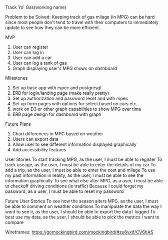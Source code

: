 Track Yo' Gas(working name)

Problem to be Solved:
Keeping track of gas milage (in MPG) can be hard since most people don't tend to travel with their computers to immediately update to see how they can be more efficient.

MVP
1. User can register
2. User can log in
3. User can add a car
4. User can log a tank of gas
5. Graph displaying user's MPG shows on dashboard

Milestones
1. Set up base app with rspec and postgresql
2. ERB for login/landing page (make really pretty)
3. Set up authorization and password reset and with rspec
4. Set up form pages with options for select based on cars etc.
5. work on D3 or other graph capabilities to show MPG over time
6. ERB page design for dashboard with graph

Future Plans
1. Chart differences in MPG based on weather
2. Users can export data
3. Allow user to see different information displayed graphically
4. Add accessibility features

User Stories
To start tracking MPG, as the user, I must be able to register
To track useage, as the user, I must be able to enter the details of my car
To add a trip, as the user, I must be able to enter the cost and milage
To use my past information in reality, as the user, I must be able to see the information graphically
To see what else alter MPG, as a user, I must be able to checkoff driving conditions (ie traffic)
Because I could forget my password, as a user, I must be able to reset my password

Future User Stories
To see how the season alters MPG, as the user, I must be able to comment on weather conditions
To manipulate the data the way I want to see it, as the user, I should be able to export the data I logged
To best use my data, as the user, I should be able to pick the metrics I want to compare

Wireframes:
https://gomockingbird.com/mockingbird/#zu6vxif/CV6hAS